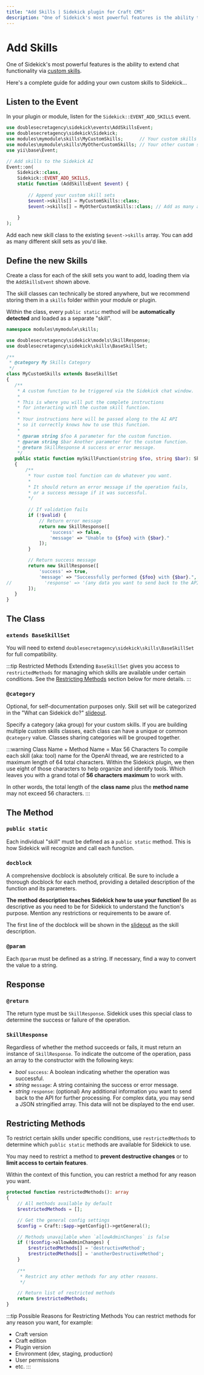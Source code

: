 ```yaml
---
title: "Add Skills | Sidekick plugin for Craft CMS"
description: "One of Sidekick's most powerful features is the ability to extend chat functionality via custom skills."
---
```


# Add Skills

One of Sidekick's most powerful features is the ability to extend chat functionality via [custom skills](/chat/custom-skills).

Here's a complete guide for adding your own custom skills to Sidekick...

## Listen to the Event

In your plugin or module, listen for the `Sidekick::EVENT_ADD_SKILLS` event.

```php
use doublesecretagency\sidekick\events\AddSkillsEvent;
use doublesecretagency\sidekick\Sidekick;
use modules\mymodule\skills\MyCustomSkills;      // Your custom skills
use modules\mymodule\skills\MyOtherCustomSkills; // Your other custom skills
use yii\base\Event;

// Add skills to the Sidekick AI
Event::on(
    Sidekick::class,
    Sidekick::EVENT_ADD_SKILLS,
    static function (AddSkillsEvent $event) {
    
        // Append your custom skill sets
        $event->skills[] = MyCustomSkills::class;
        $event->skills[] = MyOtherCustomSkills::class; // Add as many as you want
        
    }
);
```

Add each new skill class to the existing `$event->skills` array. You can add as many different skill sets as you'd like.

## Define the new Skills

Create a class for each of the skill sets you want to add, loading them via the `AddSkillsEvent` shown above.

The skill classes can technically be stored anywhere, but we recommend storing them in a `skills` folder within your module or plugin.

Within the class, every `public static` method will be **automatically detected** and loaded as a separate "skill".

```php
namespace modules\mymodule\skills;

use doublesecretagency\sidekick\models\SkillResponse;
use doublesecretagency\sidekick\skills\BaseSkillSet;

/**
 * @category My Skills Category
 */
class MyCustomSkills extends BaseSkillSet
{
   /**
    * A custom function to be triggered via the Sidekick chat window.
    * 
    * This is where you will put the complete instructions
    * for interacting with the custom skill function.
    * 
    * Your instructions here will be passed along to the AI API
    * so it correctly knows how to use this function. 
    *
    * @param string $foo A parameter for the custom function.
    * @param string $bar Another parameter for the custom function.
    * @return SkillResponse A success or error message.
    */
   public static function mySkillFunction(string $foo, string $bar): SkillResponse
   {
       /**
        * Your custom tool function can do whatever you want.
        * 
        * It should return an error message if the operation fails,
        * or a success message if it was successful.
        */
       
        // If validation fails
        if (!$valid) {
            // Return error message
            return new SkillResponse([
                'success' => false,
                'message' => "Unable to {$foo} with {$bar}."
            ]);
        }

        // Return success message
        return new SkillResponse([
            'success' => true,
            'message' => "Successfully performed {$foo} with {$bar}.",
//            'response' => '(any data you want to send back to the API for further processing)'
        ]);
   }
}
```

## The Class

### `extends BaseSkillSet`

You will need to extend `doublesecretagency\sidekick\skills\BaseSkillSet` for full compatibility.

:::tip Restricted Methods
Extending `BaseSkillSet` gives you access to `restrictedMethods` for managing which skills are available under certain conditions. See the [Restricting Methods](#restricting-methods) section below for more details.
:::

### `@category`

Optional, for self-documentation purposes only. Skill set will be categorized in the "What can Sidekick do?" [slideout](/chat/native-skills).

Specify a category (aka group) for your custom skills. If you are building multiple custom skills classes, each class can have a unique or common `@category` value. Classes sharing categories will be grouped together.

:::warning Class Name + Method Name = Max 56 Characters
To compile each skill (aka: tool) name for the OpenAI thread, we are restricted to a maximum length of 64 total characters. Within the Sidekick plugin, we then use eight of those characters to help organize and identify tools. Which leaves you with a grand total of **56 characters maximum** to work with.

In other words, the total length of the **class name** plus the **method name** may not exceed 56 characters.
:::

## The Method

### `public static`

Each individual "skill" must be defined as a `public static` method. This is how Sidekick will recognize and call each function.

### `docblock`

A comprehensive docblock is absolutely critical. Be sure to include a thorough docblock for each method, providing a detailed description of the function and its parameters.

**The method description teaches Sidekick how to use your function!** Be as descriptive as you need to be for Sidekick to understand the function's purpose. Mention any restrictions or requirements to be aware of.

The first line of the docblock will be shown in the [slideout](/chat/native-skills) as the skill description.

### `@param`

Each `@param` must be defined as a string. If necessary, find a way to convert the value to a string.

## Response

### `@return`

The return type must be `SkillResponse`. Sidekick uses this special class to determine the success or failure of the operation.

### `SkillResponse`

Regardless of whether the method succeeds or fails, it must return an instance of `SkillResponse`. To indicate the outcome of the operation, pass an array to the constructor with the following keys:

- _bool_ `success`: A boolean indicating whether the operation was successful.
- _string_ `message`: A string containing the success or error message.
- _string_ `response`: (optional) Any additional information you want to send back to the API for further processing. For complex data, you may send a JSON stringified array. This data will not be displayed to the end user.

## Restricting Methods

To restrict certain skills under specific conditions, use `restrictedMethods` to determine which `public static` methods are available for Sidekick to use.

You may need to restrict a method to **prevent destructive changes** or to **limit access to certain features**.

Within the context of this function, you can restrict a method for any reason you want.

```php
protected function restrictedMethods(): array
{
    // All methods available by default
    $restrictedMethods = [];

    // Get the general config settings
    $config = Craft::$app->getConfig()->getGeneral();

    // Methods unavailable when `allowAdminChanges` is false
    if (!$config->allowAdminChanges) {
        $restrictedMethods[] = 'destructiveMethod';
        $restrictedMethods[] = 'anotherDestructiveMethod';
    }
    
    /**
     * Restrict any other methods for any other reasons.
     */

    // Return list of restricted methods
    return $restrictedMethods;
}
```

:::tip Possible Reasons for Restricting Methods
You can restrict methods for any reason you want, for example:

- Craft version
- Craft edition
- Plugin version
- Environment (dev, staging, production)
- User permissions
- etc.
:::
